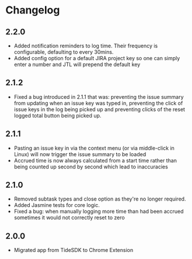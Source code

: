 # Changelog #

## 2.2.0 ##
* Added notification reminders to log time. Their frequency is configurable, defaulting to every 30mins.
* Added config option for a default JIRA project key so one can simply enter a number and JTL will prepend the default key

## 2.1.2 ##
* Fixed a bug introduced in 2.1.1 that was: preventing the issue summary from updating when an issue key was typed in,
preventing the click of issue keys in the log being picked up and preventing clicks of the reset logged total button
being picked up.

## 2.1.1 ##
* Pasting an issue key in via the context menu (or via middle-click in Linux) will now trigger the issue summary to be loaded
* Accrued time is now always calculated from a start time rather than being counted up second by second which lead to inaccuracies

## 2.1.0 ##
* Removed subtask types and close option as they're no longer required.
* Added Jasmine tests for core logic.
* Fixed a bug: when manually logging more time than had been accrued sometimes it would not correctly reset to zero

## 2.0.0 ##
* Migrated app from TideSDK to Chrome Extension
